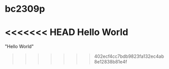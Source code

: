 # bc2309p

<<<<<<< HEAD
Hello World
=======
"Hello World"
>>>>>>> 402ecf4cc7bdb9823fa132ec4ab8e12838b81e4f

